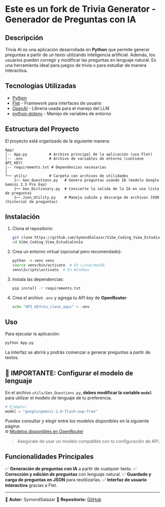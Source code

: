 # Este es un fork de Trivia Generator - Generador de Preguntas con IA

## Descripción

Trivia AI es una aplicación desarrollada en **Python** que permite generar preguntas a partir de un texto utilizando inteligencia artificial. Además, los usuarios pueden corregir y modificar las preguntas en lenguaje natural. Es una herramienta ideal para juegos de trivia o para estudiar de manera interactiva.

## Tecnologías Utilizadas

- [Python](https://www.python.org/)
- [Flet](https://flet.dev/) - Framework para interfaces de usuario
- [OpenAI](https://openai.com/) - Libreria usada para el manejo del LLM
- [python-dotenv](https://pypi.org/project/python-dotenv/) - Manejo de variables de entorno

## Estructura del Proyecto

El proyecto está organizado de la siguiente manera:

```
App/
│-- App.py          # Archivo principal de la aplicación (usa Flet)
│-- .env            # Archivo de variables de entorno (contiene API_KEY)
│-- requirements.txt # Dependencias necesarias
│
└── utils/          # Carpeta con archivos de utilidades
    ├── Gen_Questions.py   # Genera preguntas usando IA (modelo Google Gemini 2.5 Pro Exp)
    ├── Gen_Dictionary.py  # Convierte la salida de la IA en una lista de preguntas
    ├── Json_Utility.py    # Maneja subida y descarga de archivos JSON (historial de preguntas)
```

## Instalación

1. Clona el repositorio:
   ```sh
   git clone https://github.com/SymondSalazar/Vibe_Coding_View_EstudiaConIa.git
   cd Vibe_Coding_View_EstudiaConIa
   ```
2. Crea un entorno virtual (opcional pero recomendado):
   ```sh
   python -m venv venv
   source venv/bin/activate  # En Linux/macOS
   venv\Scripts\activate  # En Windows
   ```
3. Instala las dependencias:
   ```sh
   pip install -r requirements.txt
   ```
4. Crea el archivo `.env` y agrega tu API key de **OpenRouter**:
   ```sh
   echo "API_KEY=tu_clave_aqui" > .env
   ```

## Uso

Para ejecutar la aplicación:

```sh
python App.py
```

La interfaz se abrirá y podrás comenzar a generar preguntas a partir de textos.

## 🔧 IMPORTANTE: Configurar el modelo de lenguaje

En el archivo `utils/Gen_Questions.py`, **debes modificar la variable `model`** para utilizar el modelo de lenguaje de tu preferencia.

```python
# Ejemplo:
model = "google/gemini-2.0-flash-exp:free"
```

Puedes consultar y elegir entre los modelos disponibles en la siguiente página:  
🌐 [Modelos disponibles en OpenRouter](https://openrouter.ai/models)

> Asegúrate de usar un modelo compatible con tu configuración de API.

## Funcionalidades Principales

✅ **Generación de preguntas con IA** a partir de cualquier texto.
✅ **Corrección y edición de preguntas** con lenguaje natural.
✅ **Guardado y carga de preguntas en JSON** para reutilizarlas.
✅ **Interfaz de usuario interactiva** gracias a Flet.

---

📌 **Autor:** SymondSalazar
📌 **Repositorio:** [GitHub](https://github.com/SymondSalazar/Trivia_Generator)
